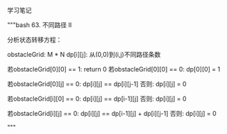 学习笔记

"""bash
63. 不同路径 II

分析状态转移方程： 

obstacleGrid: M * N
dp[i][j]: 从(0,0)到(i,j)不同路径条数

若obstacleGrid[0][0] == 1: return 0
若obstacleGrid[0][0] == 0: dp[0][0] = 1

若obstacleGrid[0][j] == 0:
    dp[i][j] == dp[i][j-1]
否则: dp[i][j] = 0

若obstacleGrid[i][0] == 0:
    dp[i][j] == dp[i-1][j]
否则: dp[i][j] = 0

若obstacleGrid[i][j] == 0:
    dp[i][j] == dp[i-1][j] + dp[i][j-1]
否则: dp[i][j] = 0

"""